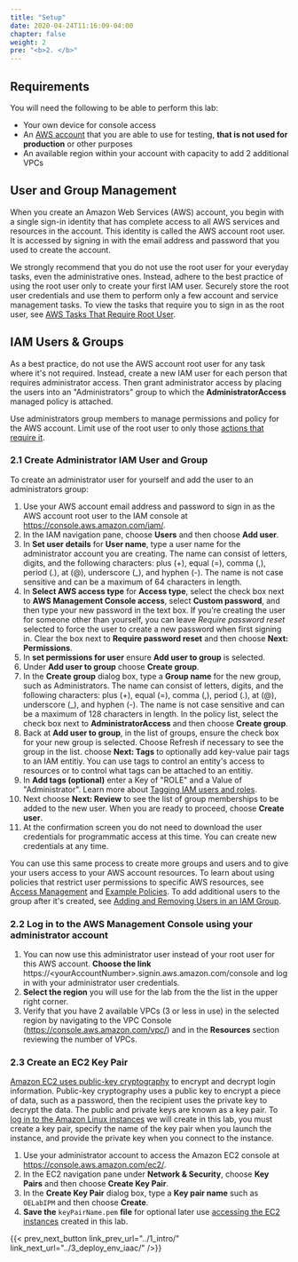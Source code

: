 ```yaml
---
title: "Setup"
date: 2020-04-24T11:16:09-04:00
chapter: false
weight: 2
pre: "<b>2. </b>"
---
```


## Requirements

You will need the following to be able to perform this lab:
* Your own device for console access
* An [AWS account](https://portal.aws.amazon.com/gp/aws/developer/registration/index.html) that you are able to use for testing, **that is not used for production** or other purposes
* An available region within your account with capacity to add 2 additional VPCs


## User and Group Management

When you create an Amazon Web Services (AWS) account, you begin with a single sign-in identity that has complete access to all AWS services and resources in the account. This identity is called the AWS account root user. It is accessed by signing in with the email address and password that you used to create the account.

We strongly recommend that you do not use the root user for your everyday tasks, even the administrative ones. Instead, adhere to the best practice of using the root user only to create your first IAM user. Securely store the root user credentials and use them to perform only a few account and service management tasks. To view the tasks that require you to sign in as the root user, see [AWS Tasks That Require Root User](https://docs.aws.amazon.com/general/latest/gr/aws_tasks-that-require-root.html).


## IAM Users & Groups

As a best practice, do not use the AWS account root user for any task where it's not required. Instead, create a new IAM user for each person that requires administrator access. Then grant administrator access by placing the users into an "Administrators" group to which the **AdministratorAccess** managed policy is attached.

Use administrators group members to manage permissions and policy for the AWS account. Limit use of the root user to only those [actions that require it](https://docs.aws.amazon.com/general/latest/gr/aws_tasks-that-require-root.html).


### 2.1 Create Administrator IAM User and Group

To create an administrator user for yourself and add the user to an administrators group:

1. Use your AWS account email address and password to sign in as the AWS account root user to the IAM console at <https://console.aws.amazon.com/iam/>.
1. In the IAM navigation pane, choose **Users** and then choose **Add user**.
1. In **Set user details** for **User name**, type a user name for the administrator account you are creating. The name can consist of letters, digits, and the following characters: plus (+), equal (=), comma (,), period (.), at (@), underscore (_), and hyphen (-). The name is not case sensitive and can be a maximum of 64 characters in length.
1. In **Select AWS access type** for **Access type**, select the check box next to **AWS Management Console access**, select **Custom password**, and then type your new password in the text box. If you're creating the user for someone other than yourself, you can leave *Require password reset* selected to force the user to create a new password when first signing in. Clear the box next to **Require password reset** and then choose **Next: Permissions**.
1. In **set permissions for user** ensure **Add user to group** is selected.
1. Under **Add user to group** choose **Create group**.
1. In the **Create group** dialog box, type a **Group name** for the new group, such as Administrators. The name can consist of letters, digits, and the following characters: plus (+), equal (=), comma (,), period (.), at (@), underscore (_), and hyphen (-). The name is not case sensitive and can be a maximum of 128 characters in length. In the policy list, select the check box next to **AdministratorAccess** and then choose **Create group**.
1. Back at **Add user to group**, in the list of groups, ensure the check box for your new group is selected. Choose Refresh if necessary to see the group in the list. choose **Next: Tags** to optionally add key-value pair tags to an IAM entitiy.  You can use tags to control an entity's access to resources or to control what tags can be attached to an entitiy.
1. In **Add tags (optional)** enter a Key of "ROLE" and a Value of "Administrator". Learn more about [Tagging IAM users and roles](https://docs.aws.amazon.com/IAM/latest/UserGuide/id_tags.html?icmpid=docs_iam_console).
1. Next choose **Next: Review** to see the list of group memberships to be added to the new user. When you are ready to proceed, choose **Create user**.
1. At the confirmation screen you do not need to download the user credentials for programmatic access at this time. You can create new credentials at any time.

You can use this same process to create more groups and users and to give your users access to your AWS account resources. To learn about using policies that restrict user permissions to specific AWS resources, see [Access Management](https://docs.aws.amazon.com/IAM/latest/UserGuide/access.html) and [Example Policies](https://docs.aws.amazon.com/IAM/latest/UserGuide/access_policies_examples.html). To add additional users to the group after it's created, see [Adding and Removing Users in an IAM Group](https://docs.aws.amazon.com/IAM/latest/UserGuide/id_groups_manage_add-remove-users.html).


### 2.2 Log in to the AWS Management Console using your administrator account

1. You can now use this administrator user instead of your root user for this AWS account. **Choose the link** https\://\<yourAccountNumber\>.signin.aws.amazon.com/console and log in with your administrator user credentials.
1. **Select the region** you will use for the lab from the the list in the upper right corner.
1. Verify that you have 2 available VPCs (3 or less in use) in the selected region by navigating to the VPC Console (https://console.aws.amazon.com/vpc/) and in the **Resources** section reviewing the number of VPCs.


### 2.3 Create an EC2 Key Pair

[Amazon EC2 uses public-key cryptography](https://docs.aws.amazon.com/AWSEC2/latest/UserGuide/ec2-key-pairs.html) to encrypt and decrypt login information. Public-key cryptography uses a public key to encrypt a piece of data, such as a password, then the recipient uses the private key to decrypt the data. The public and private keys are known as a key pair. To [log in to the Amazon Linux instances](https://docs.aws.amazon.com/AWSEC2/latest/UserGuide/AccessingInstancesLinux.html) we will create in this lab, you must create a key pair, specify the name of the key pair when you launch the instance, and provide the private key when you connect to the instance.

1. Use your administrator account to access the Amazon EC2 console at <https://console.aws.amazon.com/ec2/>.
1. In the EC2 navigation pane under **Network & Security**, choose **Key Pairs** and then choose **Create Key Pair**.
1. In the **Create Key Pair** dialog box, type a **Key pair name** such as `OELabIPM` and then choose **Create**.
1. **Save the** `keyPairName.pem` **file** for optional later use [accessing the EC2 instances](https://docs.aws.amazon.com/AWSEC2/latest/UserGuide/AccessingInstancesLinux.html) created in this lab.

{{< prev_next_button link_prev_url="../1_intro/" link_next_url="../3_deploy_env_iaac/" />}}
